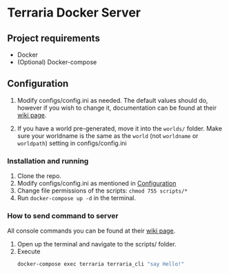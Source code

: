 # Terraria Docker Server

## Project requirements

- Docker
- (Optional) Docker-compose

## Configuration

1. Modify configs/config.ini as needed. The default values should do, however if you wish to change it, documentation can be found at their [wiki page](https://terraria.gamepedia.com/Guide:Setting_up_a_Terraria_server#Making_a_configuration_file).

2. If you have a world pre-generated, move it into the `worlds/` folder. Make sure your worldname is the same as the `world` (not `worldname` or `worldpath`) setting in configs/config.ini


### Installation and running

1. Clone the repo.
2. Modify configs/config.ini as mentioned in [Configuration](#configuration)
3. Change file permissions of the scripts: `chmod 755 scripts/*`
4. Run `docker-compose up -d` in the terminal.

### How to send command to server

All console commands you can be found at their [wiki page](https://terraria.gamepedia.com/Server#List_of_console_commands).

1. Open up the terminal and navigate to the scripts/ folder.
2. Execute
    ```bash
    docker-compose exec terraria terraria_cli "say Hello!"
    ```